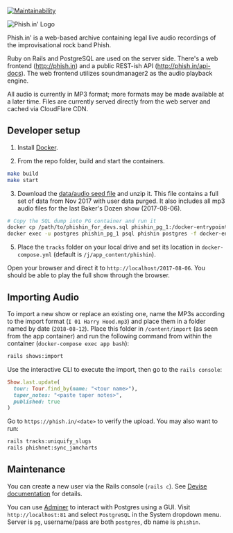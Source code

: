 [![Maintainability](https://api.codeclimate.com/v1/badges/fe9b48d7b87315f38be9/maintainability)](https://codeclimate.com/github/jcraigk/phishin/maintainability)

![Phish.in' Logo](https://i.imgur.com/Zmj586L.jpg)

Phish.in' is a web-based archive containing legal live audio recordings of the improvisational rock band Phish.

Ruby on Rails and PostgreSQL are used on the server side.  There's a web frontend (http://phish.in) and a public REST-ish API (http://phish.in/api-docs).  The web frontend utilizes soundmanager2 as the audio playback engine.

All audio is currently in MP3 format; more formats may be made available at a later time.  Files are currently served directly from the web server and cached via CloudFlare CDN.

## Developer setup

1. Install [Docker](https://www.docker.com/).

2. From the repo folder, build and start the containers.

```bash
make build
make start
```

3. Download the [data/audio seed file](https://www.dropbox.com/s/mxkevdsz4m40ji6/phishin_for_devs.zip?dl=1) and unzip it.  This file contains a full set of data from Nov 2017 with user data purged.  It also includes all mp3 audio files for the last Baker's Dozen show (2017-08-06).

```bash
# Copy the SQL dump into PG container and run it
docker cp /path/to/phishin_for_devs.sql phishin_pg_1:/docker-entrypoint-initdb.d/dump.sql
docker exec -u postgres phishin_pg_1 psql phishin postgres -f docker-entrypoint-initdb.d/dump.sql
```

5. Place the `tracks` folder on your local drive and set its location in `docker-compose.yml` (default is `/j/app_content/phishin`).

Open your browser and direct it to `http://localhost/2017-08-06`.  You should be able to play the full show through the browser.

## Importing Audio

To import a new show or replace an existing one, name the MP3s according to the import format (`I 01 Harry Hood.mp3`) and place them in a folder named by date (`2018-08-12`).  Place this folder in `/content/import` (as seen from the app container) and run the following command from within the container (`docker-compose exec app bash`):

```bash
rails shows:import
```

Use the interactive CLI to execute the import, then go to the `rails console`:

```ruby
Show.last.update(
  tour: Tour.find_by(name: "<tour name>"),
  taper_notes: "<paste taper notes>",
  published: true
)
```

Go to `https://phish.in/<date>` to verify the upload.  You may also want to run:

```bash
rails tracks:uniquify_slugs
rails phishnet:sync_jamcharts
```

## Maintenance

You can create a new user via the Rails console (`rails c`).  See [Devise documentation](https://github.com/plataformatec/devise) for details.

You can use [Adminer](https://www.adminer.org/) to interact with Postgres using a GUI.  Visit `http://localhost:81` and select `PostgreSQL` in the System dropdown menu.  Server is `pg`, username/pass are both `postgres`, db name is `phishin`.
